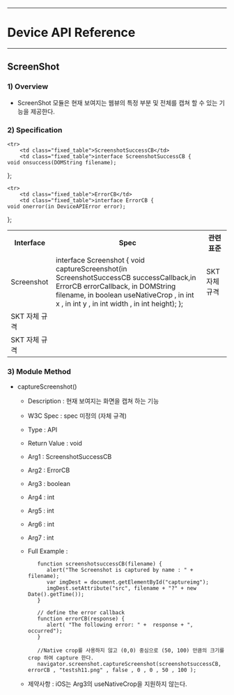 <!--
layout: 'post'
section: 'Cornerstone Framework'
title: 'ScreenShot'
outline: 'ScreenShot 모듈은 현재 보여지는 웹뷰의 특정 부분 및 전체를 캡쳐 할 수 있는 기능을 제공한다.' 
date: '2012-11-16'
tagstr: 'runtime'
subsection: 'Runtime'
order: '[6, 5, 21]'
thumbnail: '6.1.00.runtime_structure.png'
-->

----------

# Device API Reference 

----------

## ScreenShot  

### 1) Overview

- ScreenShot 모듈은 현재 보여지는 웹뷰의 특정 부분 및 전체를 캡쳐 할 수 있는 기능을 제공한다.

### 2) Specification

<table class="table table-bordered">
	<tr>
		<th class="fixed_table">Interface</th>
		<th class="fixed_table">Spec</th>
		<th>관련 표준</th>
	</tr>
	<tr>
		<td class="fixed_table">Screenshot</td>
		<td class="fixed_table">interface Screenshot {
	void captureScreenshot(in ScreenshotSuccessCB successCallback,in ErrorCB errorCallback, in DOMString filename, in boolean useNativeCrop , in int x , in int y , in int width , in int height);
};
		</td>
		<td>SKT 자체 규격</td>
	</tr>

	<tr>
		<td class="fixed_table">ScreenshotSuccessCB</td>
		<td class="fixed_table">interface ScreenshotSuccessCB {
	void onsuccess(DOMString filename);
};
		</td>
		<td>SKT 자체 규격</td>
	</tr>

	<tr>
		<td class="fixed_table">ErrorCB</td>
		<td class="fixed_table">interface ErrorCB {
	void onerror(in DeviceAPIError error);
};
		</td>
		<td>SKT 자체 규격</td>
	</tr>

</table>

### 3) Module Method

- captureScreenshot()

	- Description : 현재 보여지는 화면을 캡쳐 하는 기능
	- W3C Spec : spec 미정의 (자체 규격)
	- Type : API 
	- Return Value : void
	- Arg1 : ScreenshotSuccessCB
	- Arg2 : ErrorCB
	- Arg3 : boolean
	- Arg4 : int
	- Arg5 : int
	- Arg6 : int
	- Arg7 : int
	- Full Example : 

			 function screenshotsuccessCB(filename) {
	        	alert("The Screenshot is captured by name : " + filename);
		        var imgDest = document.getElementById("captureimg");
				imgDest.setAttribute("src", filename + "?" + new Date().getTime());
			 }
	
			 // define the error callback
			 function errorCB(response) {
		        alert( "The following error: " +  response + ", occurred");
			 } 
	
			 //Native crop를 사용하지 않고 (0,0) 중심으로 (50, 100) 만큼의 크기를 crop 하여 capture 한다. 
			 navigator.screenshot.captureScreenshot(screenshotsuccessCB, errorCB , "testsh11.png" , false , 0 , 0 , 50 , 100 );

	- 제약사항 : iOS는 Arg3의 useNativeCrop을 지원하지 않는다.
